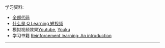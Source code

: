 学习资料:

- [全部代码](https://github.com/MorvanZhou/Reinforcement-learning-with-tensorflow/tree/master/contents/2_Q_Learning_maze)
- [什么是 Q Learning 短视频](https://morvanzhou.github.io/tutorials/machine-learning/ML-intro/4-03-q-learning/)
- 模拟视频效果[Youtube](https://www.youtube.com/playlist?list=PLXO45tsB95cLYyEsEylpPvTY-8ErPt2O_), [Youku](http://list.youku.com/albumlist/show/id_27485743)
- 学习书籍 [Reinforcement learning: An introduction](http://ufal.mff.cuni.cz/~straka/courses/npfl114/2016/sutton-bookdraft2016sep.pdf)


----------

